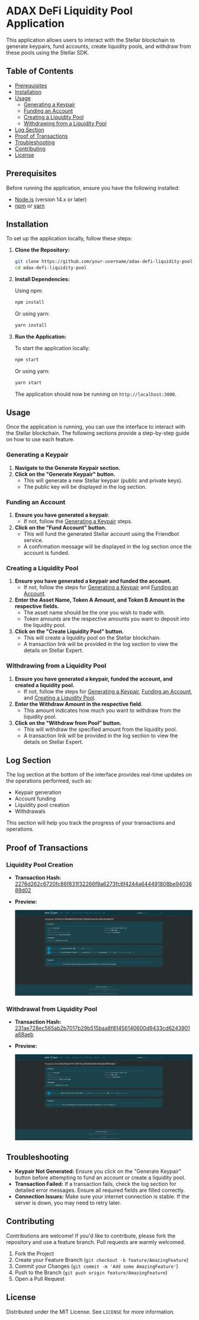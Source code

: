 # ADAX DeFi Liquidity Pool Application

This application allows users to interact with the Stellar blockchain to generate keypairs, fund accounts, create liquidity pools, and withdraw from these pools using the Stellar SDK.

## Table of Contents

- [Prerequisites](#prerequisites)
- [Installation](#installation)
- [Usage](#usage)
  - [Generating a Keypair](#generating-a-keypair)
  - [Funding an Account](#funding-an-account)
  - [Creating a Liquidity Pool](#creating-a-liquidity-pool)
  - [Withdrawing from a Liquidity Pool](#withdrawing-from-a-liquidity-pool)
- [Log Section](#log-section)
- [Proof of Transactions](#proof-of-transactions)
- [Troubleshooting](#troubleshooting)
- [Contributing](#contributing)
- [License](#license)

## Prerequisites

Before running the application, ensure you have the following installed:

- [Node.js](https://nodejs.org/) (version 14.x or later)
- [npm](https://www.npmjs.com/) or [yarn](https://yarnpkg.com/)

## Installation

To set up the application locally, follow these steps:

1. **Clone the Repository:**

    ```bash
    git clone https://github.com/your-username/adax-defi-liquidity-pool.git
    cd adax-defi-liquidity-pool
    ```

2. **Install Dependencies:**

    Using npm:

    ```bash
    npm install
    ```

    Or using yarn:

    ```bash
    yarn install
    ```

3. **Run the Application:**

    To start the application locally:

    ```bash
    npm start
    ```

    Or using yarn:

    ```bash
    yarn start
    ```

    The application should now be running on `http://localhost:3000`.

## Usage

Once the application is running, you can use the interface to interact with the Stellar blockchain. The following sections provide a step-by-step guide on how to use each feature.

### Generating a Keypair

1. **Navigate to the Generate Keypair section.**
2. **Click on the "Generate Keypair" button.**
   - This will generate a new Stellar keypair (public and private keys).
   - The public key will be displayed in the log section.

### Funding an Account

1. **Ensure you have generated a keypair.**
   - If not, follow the [Generating a Keypair](#generating-a-keypair) steps.
2. **Click on the "Fund Account" button.**
   - This will fund the generated Stellar account using the Friendbot service.
   - A confirmation message will be displayed in the log section once the account is funded.

### Creating a Liquidity Pool

1. **Ensure you have generated a keypair and funded the account.**
   - If not, follow the steps for [Generating a Keypair](#generating-a-keypair) and [Funding an Account](#funding-an-account).
2. **Enter the Asset Name, Token A Amount, and Token B Amount in the respective fields.**
   - The asset name should be the one you wish to trade with.
   - Token amounts are the respective amounts you want to deposit into the liquidity pool.
3. **Click on the "Create Liquidity Pool" button.**
   - This will create a liquidity pool on the Stellar blockchain.
   - A transaction link will be provided in the log section to view the details on Stellar Expert.

### Withdrawing from a Liquidity Pool

1. **Ensure you have generated a keypair, funded the account, and created a liquidity pool.**
   - If not, follow the steps for [Generating a Keypair](#generating-a-keypair), [Funding an Account](#funding-an-account), and [Creating a Liquidity Pool](#creating-a-liquidity-pool).
2. **Enter the Withdraw Amount in the respective field.**
   - This amount indicates how much you want to withdraw from the liquidity pool.
3. **Click on the "Withdraw from Pool" button.**
   - This will withdraw the specified amount from the liquidity pool.
   - A transaction link will be provided in the log section to view the details on Stellar Expert.

## Log Section

The log section at the bottom of the interface provides real-time updates on the operations performed, such as:

- Keypair generation
- Account funding
- Liquidity pool creation
- Withdrawals

This section will help you track the progress of your transactions and operations.

## Proof of Transactions

### Liquidity Pool Creation

- **Transaction Hash:** [2276d262c6720fc86f831f32266f9a6273fc6f4244a644491808be9403689d02](https://stellar.expert/explorer/testnet/tx/2276d262c6720fc86f831f32266f9a6273fc6f4244a644491808be9403689d02)
- **Preview:**

  ![Liquidity Pool Creation](public/LiquidityPoolCreation.png)

### Withdrawal from Liquidity Pool

- **Transaction Hash:** [231ae728ec565ab2b7017b29b515baa8f81456140600d9433cd6243901a68aeb](https://stellar.expert/explorer/testnet/tx/231ae728ec565ab2b7017b29b515baa8f81456140600d9433cd6243901a68aeb)
- **Preview:**

  ![Withdrawal from Liquidity Pool](public/WithdrawalfromLiquidityPool.png)

## Troubleshooting

- **Keypair Not Generated:** Ensure you click on the "Generate Keypair" button before attempting to fund an account or create a liquidity pool.
- **Transaction Failed:** If a transaction fails, check the log section for detailed error messages. Ensure all required fields are filled correctly.
- **Connection Issues:** Make sure your internet connection is stable. If the server is down, you may need to retry later.

## Contributing

Contributions are welcome! If you'd like to contribute, please fork the repository and use a feature branch. Pull requests are warmly welcomed.

1. Fork the Project
2. Create your Feature Branch (`git checkout -b feature/AmazingFeature`)
3. Commit your Changes (`git commit -m 'Add some AmazingFeature'`)
4. Push to the Branch (`git push origin feature/AmazingFeature`)
5. Open a Pull Request

## License

Distributed under the MIT License. See `LICENSE` for more information.
